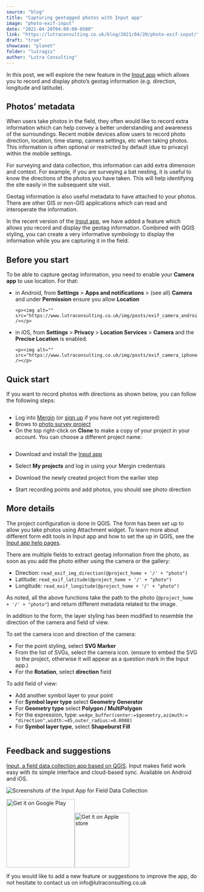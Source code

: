 ```yaml
---
source: "blog"
title: "Capturing geotagged photos with Input app"
image: "photo-exif-input"
date: "2021-04-20T04:00:00-0500"
link: "https://lutraconsulting.co.uk/blog/2021/04/20/photo-exif-input/"
draft: "true"
showcase: "planet"
folder: "lutragis"
author: "Lutra Consulting"
---
```


<p>In this post, we will explore the new feature in the <a href="https://merginmaps.com/">Input app</a> which allows you to record and display photo’s geotag information (e.g. direction, longitude and latitude).</p>

<!-- more -->

<h2 id="photos-metadata">Photos’ metadata</h2>
<p>When users take photos in the field, they often would like to record extra information which can help convey a better understanding and awareness of the surroundings. Recent mobile devices allow users to record photo direction, location, time stamp, camera settings, etc when taking photos. This information is often optional or restricted by default (due to privacy) within the mobile settings.</p>

<p>For surveying and data collection, this information can add extra dimension and context. For example, if you are surveying a bat nesting, it is useful to know the directions of the photos you have taken. This will help identifying the site easily in the subsequent site visit.</p>

<p>Geotag information is also useful metadata to have attached to your photos. There are other GIS or non-GIS applications which can read and interoperate the information.</p>

<p>In the recent version of the <a href="https://merginmaps.com/">Input app</a>, we have added a feature which allows you record and display the geotag information. Combined with QGIS styling, you can create a very informative symbology to display the information while you are capturing it in the field.</p>

<h2 id="before-you-start">Before you start</h2>
<p>To be able to capture geotag information, you need to enable your <strong>Camera app</strong> to use location. For that:</p>

<ul>
  <li>
    <p>in Android, from <strong>Settings</strong> &gt; <strong>Apps and notifications</strong> &gt; (see all) <strong>Camera</strong> and under <strong>Permission</strong> ensure you allow <strong>Location</strong></p>

    <p><img alt="" src="https://www.lutraconsulting.co.uk/img/posts/exif_camera_android.png" /></p>
  </li>
  <li>
    <p>in iOS, from <strong>Settings</strong> &gt; <strong>Privacy</strong> &gt; <strong>Location Services</strong> &gt; <strong>Camera</strong> and the <strong>Precise Location</strong> is enabled.</p>

    <p><img alt="" src="https://www.lutraconsulting.co.uk/img/posts/exif_camera_iphone.png" /></p>
  </li>
</ul>

<h2 id="quick-start">Quick start</h2>
<p>If you want to record photos with directions as shown below, you can follow the following steps:</p>

<p><img alt="" src="https://www.lutraconsulting.co.uk/img/posts/exif_example_project.png" /></p>

<ul>
  <li>Log into <a href="https://merginmaps.com/">Mergin</a> (or <a href="https://merginmaps.com/">sign up</a> if you have not yet registered)</li>
  <li>Brows to <a href="https://merginmaps.com/projects/lutraconsulting/photo_survey/tree">photo survey project</a></li>
  <li>On the top right-click on <strong>Clone</strong> to make a copy of your project in your account. You can choose a different project name:</li>
</ul>

<p><img alt="" src="https://www.lutraconsulting.co.uk/img/posts/exif_clone_project_in_mergin.png" /></p>

<ul>
  <li>
    <p>Download and install the <a href="https://merginmaps.com/">Input app</a></p>
  </li>
  <li>
    <p>Select <strong>My projects</strong> and log in using your Mergin credentials</p>
  </li>
  <li>
    <p>Download the newly created project from the earlier step</p>
  </li>
  <li>
    <p>Start recording points and add photos, you should see photo direction</p>
  </li>
</ul>

<h2 id="more-details">More details</h2>

<p>The project configuration is done in QGIS. The form has been set up to allow you take photos using Attachment widget. To learn more about different form edit tools in Input app and how to set the up in QGIS, see the <a href="https://merginmaps.com/docs/howto/project/settingup_forms">Input app help pages</a>.</p>

<p>There are multiple fields to extract geotag information from the photo, as soon as you add the photo either using the camera or the gallery:</p>

<ul>
  <li>Direction: <code class="highlighter-rouge">read_exif_img_direction(@project_home + '/' + "photo")</code></li>
  <li>Latitude: <code class="highlighter-rouge">read_exif_latitude(@project_home + '/' + "photo")</code></li>
  <li>Longitude: <code class="highlighter-rouge">read_exif_longitude(@project_home + '/' + "photo")</code></li>
</ul>

<p>As noted, all the above functions take the path to the photo (<code class="highlighter-rouge">@project_home + '/' + "photo"</code>) and return different metadata related to the image.</p>

<p>In addition to the form, the layer styling has been modified to resemble the direction of the camera and field of view.</p>

<p>To set the camera icon and direction of the camera:</p>

<ul>
  <li>For the point styling, select <strong>SVG Marker</strong></li>
  <li>From the list of SVGs, select the camera icon. (ensure to embed the SVG to the project, otherwise it will appear as a question mark in the Input app.)</li>
  <li>For the <strong>Rotation</strong>, select <strong>direction</strong> field</li>
</ul>

<p>To add field of view:</p>

<ul>
  <li>Add another symbol layer to your point</li>
  <li>For <strong>Symbol layer type</strong> select <strong>Geometry Generator</strong></li>
  <li>For <strong>Geometry type</strong> select <strong>Polygon / MultiPolygon</strong></li>
  <li>For the expression, type:
<code class="highlighter-rouge">wedge_buffer(center:=$geometry,azimuth:= "direction",width:=45,outer_radius:=0.0008)</code></li>
  <li>For <strong>Symbol layer type</strong>, select <strong>Shapeburst Fill</strong></li>
</ul>

<p><img alt="" src="https://www.lutraconsulting.co.uk/img/posts/exif_layer_styling.png" /></p>

<h2 id="feedback-and-suggestions">Feedback and suggestions</h2>

<p><a href="https://merginmaps.com">Input, a field data collection app based on QGIS</a>. Input makes field work easy with its simple interface and cloud-based sync. Available on Android and iOS.</p>

<p><img alt="Screenshots of the Input App for Field Data Collection" src="https://www.lutraconsulting.co.uk/img/posts/input_app_for_field_data_collection.jpg" /></p>

<p><a href="https://play.google.com/store/apps/details?id=uk.co.lutraconsulting&amp;utm_source=lutra-atom&amp;utm_medium=lutra-blog&amp;utm_campaign=input"><img alt="Get it on Google Play" src="https://play.google.com/intl/en_us/badges/images/generic/en_badge_web_generic.png" width="180px" /></a><a href="https://apps.apple.com/us/app/input/id1478603559?ls=1&amp;utm_source=lutra-atom&amp;utm_medium=lutra-blog&amp;utm_campaign=input"><img alt="Get it on Apple store" src="https://www.lutraconsulting.co.uk/img/posts/App_Store.svg" style="padding-top: 0px;" width="144px" /></a></p>

<p>If you would like to add a new feature  or suggestions to improve the app, do not hesitate to contact us on info@lutraconsulting.co.uk</p>
